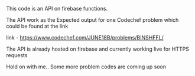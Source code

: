 This code is an API on firebase functions.

The API work as the Expected output for one Codechef problem which could be found at the link 

link - https://www.codechef.com/JUNE18B/problems/BINSHFFL/

The API is already hosted on firebase and currently working live for HTTPS requests

Hold on with me.. Some more problem codes are coming up soon
 
